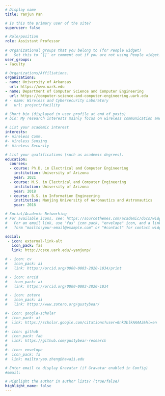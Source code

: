 ```yaml
---
# Display name
title: Yanjun Pan

# Is this the primary user of the site?
superuser: false

# Role/position
role: Assistant Professor
  
# Organizational groups that you belong to (for People widget)
#   Set this to `[]` or comment out if you are not using People widget.
user_groups:
- Faculty

# Organizations/Affiliations.
organizations:
- name: University of Arkansas
  url: https://www.uark.edu
- name: Department of Computer Science and Computer Engineering
  url: https://computer-science-and-computer-engineering.uark.edu
# - name: Wireless and Cybersecurity Laboratory
#   url: project/facility

# Short bio (displayed in user profile at end of posts)
# bio: My research interests mainly focus on wireless communication and cybersecurity.

# List your academic interest
interests:
#- Wireless Comm.
#- Wireless Sensing
#- Wireless Security

# List your qualifications (such as academic degrees).
education:
  courses:
  - course: Ph.D. in Electrical and Computer Engineering
    institution: University of Arizona
    year: 2021
  - course: M.S. in Electrical and Computer Engineering
    institution: University of Arizona
    year: 2018
  - course: B.S. in Information Engineering
    institution: Nanjing University of Aeronautics and Astronautics
    year: 2016

# Social/Academic Networking
# For available icons, see: https://sourcethemes.com/academic/docs/widgets/#icons
#   For an email link, use "fas" icon pack, "envelope" icon, and a link in the
#   form "mailto:your-email@example.com" or "#contact" for contact widget.

social:
 - icon: external-link-alt
   icon_pack: fas
   link: http://csce.uark.edu/~yanjunp/

# - icon: cv
#   icon_pack: ai
#   link: https://orcid.org/0000-0003-2820-1034/print

# - icon: orcid
#   icon_pack: ai
#   link: https://orcid.org/0000-0003-2820-1034

# - icon: zotero
#   icon_pack: ai
#   link: https://www.zotero.org/gustybear/

#- icon: google-scholar
#  icon_pack: ai
#  link: https://scholar.google.com/citations?user=0nk3blkAAAAJ&hl=en
#
#- icon: github
#  icon_pack: fab
#  link: https://github.com/gustybear-research
#
#- icon: envelope
#  icon_pack: fa
#  link: mailto:yao.zheng@hawaii.edu

# Enter email to display Gravatar (if Gravatar enabled in Config)
#email:

# Highlight the author in author lists? (true/false)
highlight_name: false
---
```


